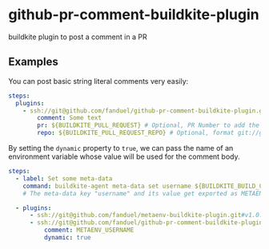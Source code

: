 # github-pr-comment-buildkite-plugin
buildkite plugin to post a comment in a PR

## Examples
You can post basic string literal comments very easily:
```yml
steps:
  plugins:
    - ssh://git@github.com/fanduel/github-pr-comment-buildkite-plugin.git#v1.0.0:
        comment: Some text
        pr: ${BUILDKITE_PULL_REQUEST} # Optional, PR Number to add the comment
        repo: ${BUILDKITE_PULL_REQUEST_REPO} # Optional, format git://github.com:user/repo.git)
```

By setting the `dynamic` property to `true`, we can pass the name of an environment variable whose value will be used for the comment body.
```yml
steps:
  - label: Set some meta-data
    command: buildkite-agent meta-data set username ${BUILDKITE_BUILD_CREATOR_EMAIL}
    # The meta-data key "username" and its value get exported as METAENV_USERNAME via the metaenv plugin in the next step

  - plugins:
      - ssh://git@github.com/fanduel/metaenv-buildkite-plugin.git#v1.0.0
      - ssh://git@github.com/fanduel/github-pr-comment-buildkite-plugin.git#v1.0.0:
          comment: METAENV_USERNAME
          dynamic: true
```
